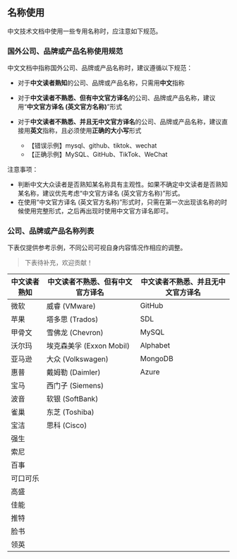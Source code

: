 ## 名称使用

中文技术文档中使用一些专用名称时，应注意如下规范。

### 国外公司、品牌或产品名称使用规范

中文文档中指称国外公司、品牌或产品名称时，建议遵循以下规范：

- 对于**中文读者熟知**的公司、品牌或产品名称，只需用**中文**指称
- 对于**中文读者不熟悉、但有中文官方译名**的公司、品牌或产品名称，建议用“**中文官方译名 (英文官方名称)**”形式
- 对于**中文读者不熟悉、并且无中文官方译名**的公司、品牌或产品名称，建议直接用**英文**指称，且必须使用**正确的大小写**形式

    - 【错误示例】mysql、github、tiktok、wechat
    - 【正确示例】MySQL、GitHub、TikTok、WeChat

注意事项：

- 判断中文大众读者是否熟知某名称具有主观性。如果不确定中文读者是否熟知某名称，建议优先考虑“中文官方译名 (英文官方名称)”形式。
- 在使用“中文官方译名 (英文官方名称)”形式时，只需在第一次出现该名称的时候使用完整形式，之后再出现时使用中文官方译名即可。

### 公司、品牌或产品名称列表

下表仅提供参考示例，不同公司可视自身内容情况作相应的调整。

> 下表待补充，欢迎贡献！

|中文读者熟知|中文读者不熟悉、但有中文官方译名|中文读者不熟悉、并且无中文官方译名|
|---|---|---|
|微软|威睿 (VMware)|GitHub|
|苹果|塔多思 (Trados)|SDL|
|甲骨文|雪佛龙 (Chevron)|MySQL|
|沃尔玛|埃克森美孚 (Exxon Mobil)|Alphabet|
|亚马逊|大众 (Volkswagen)|MongoDB|
|惠普|戴姆勒 (Daimler)|Azure|
|宝马|西门子 (Siemens)||
|波音|软银 (SoftBank)||
|雀巢|东芝 (Toshiba)||
|宝洁|思科 (Cisco)||
|强生|||
|索尼|||
|百事|||
|可口可乐|||
|高盛|||
|佳能|||
|推特|||
|脸书|||
|领英|||
